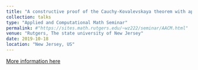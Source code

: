 ```yaml
---
title: "A constructive proof of the Cauchy-Kovalevskaya theorem with applications to validated numerics."
collection: talks
type: "Applied and Computational Math Seminar"
permalink: #"https://sites.math.rutgers.edu/~wz222/seminar/AACM.html"
venue: "Rutgers, The state university of New Jersey"
date: 2019-10-18
location: "New Jersey, US"
---
```


[More information here](https://sites.math.rutgers.edu/~wz222/seminar/AACM.html)
